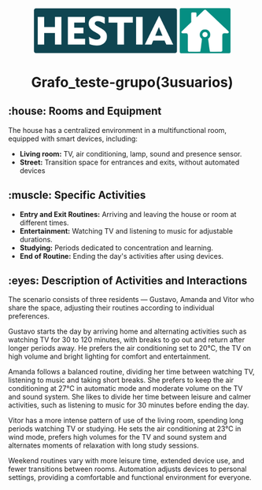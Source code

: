 <div align="center">
	<img src="https://github.com/hestia-sim/HESTIA-Smart-Home-Simulator/blob/main/doc/img/logo_hestia.png?raw=true" alt="logo" width=400px>
  	<h1>Grafo_teste-grupo(3usuarios)</h1>
</div>

<h2> :house: Rooms and Equipment</h2>
The house has a centralized environment in a multifunctional room, equipped with smart devices, including:

* **Living room:** TV, air conditioning, lamp, sound and presence sensor.
* **Street:** Transition space for entrances and exits, without automated devices

<h2> :muscle: Specific Activities</h2>

* **Entry and Exit Routines:** Arriving and leaving the house or room at different times.
* **Entertainment:** Watching TV and listening to music for adjustable durations.
* **Studying:** Periods dedicated to concentration and learning.
* **End of Routine:** Ending the day's activities after using devices.


<h2> :eyes: Description of Activities and Interactions</h2>

The scenario consists of three residents — Gustavo, Amanda and Vitor who share the space, adjusting their routines according to individual preferences.

Gustavo starts the day by arriving home and alternating activities such as watching TV for 30 to 120 minutes, with breaks to go out and return after longer periods away. He prefers the air conditioning set to 20°C, the TV on high volume and bright lighting for comfort and entertainment.

Amanda follows a balanced routine, dividing her time between watching TV, listening to music and taking short breaks. She prefers to keep the air conditioning at 27°C in automatic mode and moderate volume on the TV and sound system. She likes to divide her time between leisure and calmer activities, such as listening to music for 30 minutes before ending the day.

Vitor has a more intense pattern of use of the living room, spending long periods watching TV or studying. He sets the air conditioning at 23°C in wind mode, prefers high volumes for the TV and sound system and alternates moments of relaxation with long study sessions.

Weekend routines vary with more leisure time, extended device use, and fewer transitions between rooms. Automation adjusts devices to personal settings, providing a comfortable and functional environment for everyone.
